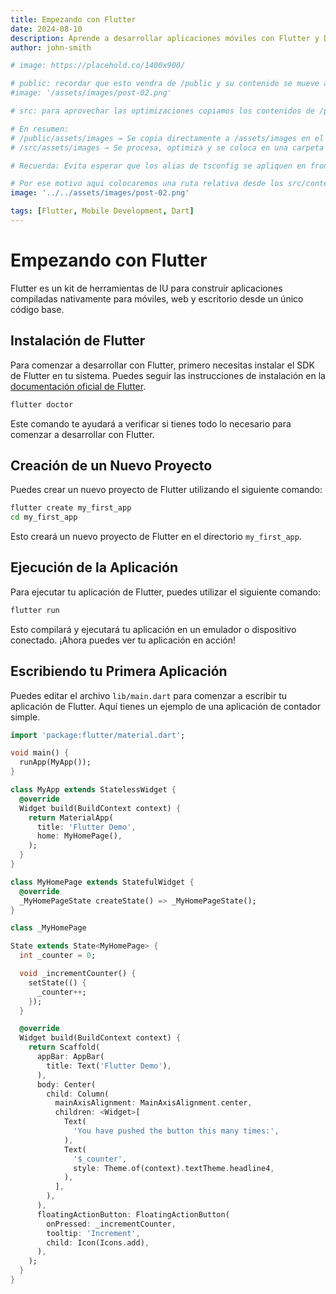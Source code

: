 ```yaml
---
title: Empezando con Flutter
date: 2024-08-10
description: Aprende a desarrollar aplicaciones móviles con Flutter y Dart.
author: john-smith

# image: https://placehold.co/1400x900/

# public: recordar que esto vendra de /public y su contenido se mueve a la raiz y no permite optimizaciones (es peor)
#image: '/assets/images/post-02.png'

# src: para aprovechar las optimizaciones copiamos los contenidos de /public a /src y asi podemos aprovecharlos para optimizar nuestras imagenes de blog (es mejor)

# En resumen:
# /public/assets/images → Se copia directamente a /assets/images en el build (sin optimización).
# /src/assets/images → Se procesa, optimiza y se coloca en una carpeta interna (como /_astro/) con nombres transformados para optimización y cache busting.

# Recuerda: Evita esperar que los alias de tsconfig se apliquen en frontmatter Las rutas definidas en compilerOptions.paths se usan solo en el código TypeScript o archivos que son procesados como módulos de JavaScript, no en el procesamiento de datos en frontmatter. Por ello, si necesitas que Astro optimice las imágenes y puedan ser reconocidas por el helper image(), debes usar rutas que sean válidas según la estructura real del proyecto.

# Por ese motivo aqui colocaremos una ruta relativa desde los src/content/blog/post-02.png hasta '../../assets/images/post-02.png' para que pueda ser procesada por print() "ver: config.ts".
image: '../../assets/images/post-02.png'

tags: [Flutter, Mobile Development, Dart]
---
```


# Empezando con Flutter

Flutter es un kit de herramientas de IU para construir aplicaciones compiladas nativamente para móviles, web y escritorio desde un único código base.

## Instalación de Flutter

Para comenzar a desarrollar con Flutter, primero necesitas instalar el SDK de Flutter en tu sistema. Puedes seguir las instrucciones de instalación en la [documentación oficial de Flutter](https://flutter.dev/docs/get-started/install).

```bash
flutter doctor
```

Este comando te ayudará a verificar si tienes todo lo necesario para comenzar a desarrollar con Flutter.

## Creación de un Nuevo Proyecto

Puedes crear un nuevo proyecto de Flutter utilizando el siguiente comando:

```bash
flutter create my_first_app
cd my_first_app
```

Esto creará un nuevo proyecto de Flutter en el directorio `my_first_app`.

## Ejecución de la Aplicación

Para ejecutar tu aplicación de Flutter, puedes utilizar el siguiente comando:

```bash
flutter run
```

Esto compilará y ejecutará tu aplicación en un emulador o dispositivo conectado. ¡Ahora puedes ver tu aplicación en acción!

## Escribiendo tu Primera Aplicación

Puedes editar el archivo `lib/main.dart` para comenzar a escribir tu aplicación de Flutter. Aquí tienes un ejemplo de una aplicación de contador simple.

```dart
import 'package:flutter/material.dart';

void main() {
  runApp(MyApp());
}

class MyApp extends StatelessWidget {
  @override
  Widget build(BuildContext context) {
    return MaterialApp(
      title: 'Flutter Demo',
      home: MyHomePage(),
    );
  }
}

class MyHomePage extends StatefulWidget {
  @override
  _MyHomePageState createState() => _MyHomePageState();
}

class _MyHomePage

State extends State<MyHomePage> {
  int _counter = 0;

  void _incrementCounter() {
    setState(() {
      _counter++;
    });
  }

  @override
  Widget build(BuildContext context) {
    return Scaffold(
      appBar: AppBar(
        title: Text('Flutter Demo'),
      ),
      body: Center(
        child: Column(
          mainAxisAlignment: MainAxisAlignment.center,
          children: <Widget>[
            Text(
              'You have pushed the button this many times:',
            ),
            Text(
              '$_counter',
              style: Theme.of(context).textTheme.headline4,
            ),
          ],
        ),
      ),
      floatingActionButton: FloatingActionButton(
        onPressed: _incrementCounter,
        tooltip: 'Increment',
        child: Icon(Icons.add),
      ),
    );
  }
}
```
